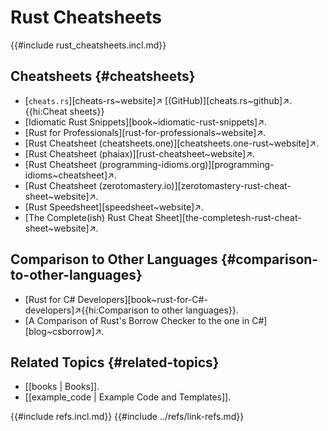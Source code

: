 # Rust Cheatsheets

{{#include rust_cheatsheets.incl.md}}

## Cheatsheets {#cheatsheets}

- [`cheats.rs`][cheats-rs~website]↗ [(GitHub)][cheats.rs~github]↗.{{hi:Cheat sheets}}
- [Idiomatic Rust Snippets][book~idiomatic-rust-snippets]↗.
- [Rust for Professionals][rust-for-professionals~website]↗.
- [Rust Cheatsheet (cheatsheets.one)][cheatsheets.one-rust~website]↗.
- [Rust Cheatsheet (phaiax)][rust-cheatsheet~website]↗.
- [Rust Cheatsheet (programming-idioms.org)][programming-idioms~cheatsheet]↗.
- [Rust Cheatsheet (zerotomastery.io)][zerotomastery-rust-cheat-sheet~website]↗.
- [Rust Speedsheet][speedsheet~website]↗.
- [The Complete(ish) Rust Cheat Sheet][the-completesh-rust-cheat-sheet~website]↗.

## Comparison to Other Languages {#comparison-to-other-languages}

- [Rust for C# Developers][book~rust-for-C#-developers]↗{{hi:Comparison to other languages}}.
- [A Comparison of Rust's Borrow Checker to the one in C#][blog~csborrow]↗.

## Related Topics {#related-topics}

- [[books | Books]].
- [[example_code | Example Code and Templates]].

{{#include refs.incl.md}}
{{#include ../refs/link-refs.md}}

<div class="hidden">
</div>
